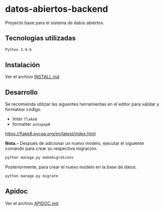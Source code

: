 # datos-abiertos-backend

Proyecto base para el sistema de datos abiertos.

## Tecnologías utilizadas

```bash
Python 3.9.6
```

## Instalación

Ver el archivo [INSTALL.md](./INSTALL.md)

## Desarrollo

Se recomienda utilizar las siguentes herramientas en el editor para validar y formatear código.

- linter `flake8`
- formatter `autopep8`

https://flake8.pycqa.org/en/latest/index.html

**Nota.-** Después de adicionar un nuevo modelo, ejecutar el siguiente comando para crear su respectiva migración.

```bash
python manage.py makemigrations
```

Posteriormente, para crear el nuevo modelo en la base de datos.

```bash
python manage.py migrate
```

## Apidoc

Ver el archivo [APIDOC.md](./APIDOC.md)
